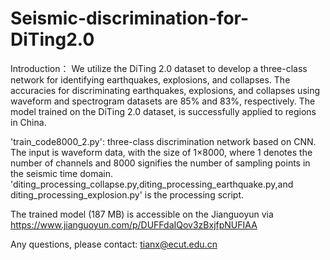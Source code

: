 # Seismic-discrimination-for-DiTing2.0

Introduction： We utilize the DiTing 2.0 dataset to develop a three-class network for identifying earthquakes, explosions, and collapses. The accuracies for discriminating earthquakes, explosions, and collapses using waveform and spectrogram datasets are 85% and 83%, respectively. The model trained on the DiTing 2.0 dataset, is successfully applied to regions in China.

'train_code8000_2.py': three-class discrimination network based on CNN. The input is waveform data, with the size of 1×8000, where 1 denotes the number of channels and 8000 signifies the number of sampling points in the seismic time domain. 
'diting_processing_collapse.py,diting_processing_earthquake.py,and diting_processing_explosion.py' is the processing script.

The trained model (187 MB) is accessible on the Jianguoyun via https://www.jianguoyun.com/p/DUFFdaIQov3zBxjfpNUFIAA

Any questions, please contact: tianx@ecut.edu.cn

